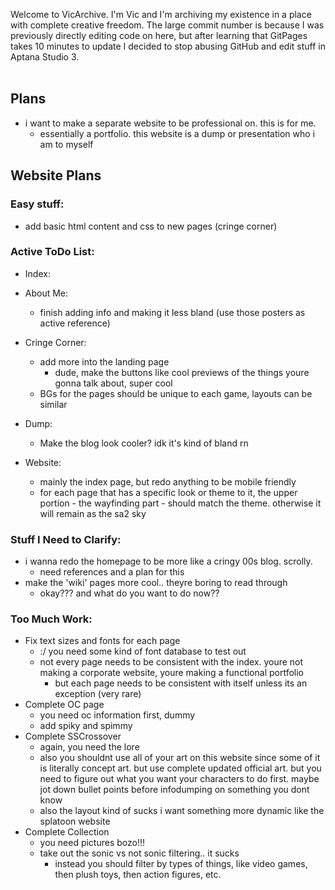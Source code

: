 Welcome to VicArchive. I'm Vic and I'm archiving my existence in a place with complete creative freedom.
The large commit number is because I was previously directly editing code on here, but after learning that GitPages takes 10 minutes to update I decided to stop abusing GitHub and edit stuff in Aptana Studio 3.
<br /><br />
## Plans
- i want to make a separate website to be professional on. this is for me.
  - essentially a portfolio. this website is a dump or presentation who i am to myself
  
## Website Plans
### Easy stuff:
- add basic html content and css to new pages (cringe corner)

### Active ToDo List:
- Index:

- About Me:
  - finish adding info and making it less bland (use those posters as active reference)
- Cringe Corner:
  - add more into the landing page
    - dude, make the buttons like cool previews of the things youre gonna talk about, super cool
  - BGs for the pages should be unique to each game, layouts can be similar
- Dump:
  - Make the blog look cooler? idk it's kind of bland rn
- Website:
  - mainly the index page, but redo anything to be mobile friendly
  - for each page that has a specific look or theme to it, the upper portion - the wayfinding part - should match the theme. otherwise it will remain as the sa2 sky

### Stuff I Need to Clarify:
- i wanna redo the homepage to be more like a cringy 00s blog. scrolly.
  - need references and a plan for this
- make the 'wiki' pages more cool.. theyre boring to read through
  - okay??? and what do you want to do now??

### Too Much Work:
- Fix text sizes and fonts for each page
  - :/ you need some kind of font database to test out
  - not every page needs to be consistent with the index. youre not making a corporate website, youre making a functional portfolio
    - but each page needs to be consistent with itself unless its an exception (very rare)
- Complete OC page
  - you need oc information first, dummy
  - add spiky and spimmy
- Complete SSCrossover
  - again, you need the lore
  - also you shouldnt use all of your art on this website since some of it is literally concept art. but use complete updated official art. but you need to figure out what you want your characters to do first. maybe jot down bullet points before infodumping on something you dont know
  - also the layout kind of sucks i want something more dynamic like the splatoon website
- Complete Collection
  - you need pictures bozo!!!
  - take out the sonic vs not sonic filtering.. it sucks
    - instead you should filter by types of things, like video games, then plush toys, then action figures, etc.

